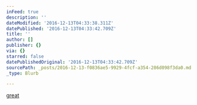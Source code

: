 ```yaml
---
inFeed: true
description: ''
dateModified: '2016-12-13T04:33:38.311Z'
datePublished: '2016-12-13T04:33:42.709Z'
title: ''
author: []
publisher: {}
via: {}
starred: false
datePublishedOriginal: '2016-12-13T04:33:42.709Z'
sourcePath: _posts/2016-12-13-f0836ae5-9929-4fcf-a354-286d098f3da0.md
_type: Blurb

---
```

[great][0]

[0]: https://dentv.typeform.com/to/V0rJGi